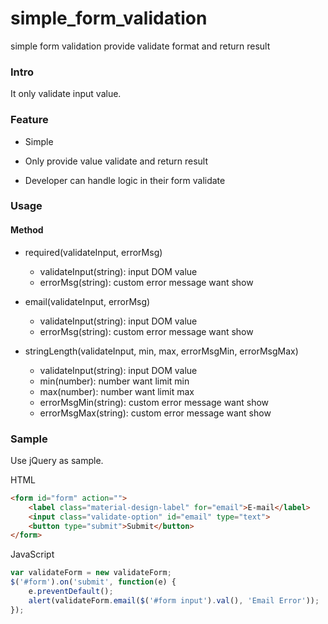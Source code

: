 simple_form_validation
======================

simple form validation provide validate format and return result

### Intro

It only validate input value.

### Feature

* Simple

* Only provide value validate and return result

* Developer can handle logic in their form validate

### Usage

#### Method

* required(validateInput, errorMsg)
    * validateInput(string): input DOM value
    * errorMsg(string): custom error message want show

* email(validateInput, errorMsg)
    * validateInput(string): input DOM value
    * errorMsg(string): custom error message want show

* stringLength(validateInput, min, max, errorMsgMin, errorMsgMax)
    * validateInput(string): input DOM value
    * min(number): number want limit min
    * max(number): number want limit max
    * errorMsgMin(string): custom error message want show
    * errorMsgMax(string): custom error message want show


### Sample

Use jQuery as sample.

HTML

```html
<form id="form" action="">
    <label class="material-design-label" for="email">E-mail</label>
    <input class="validate-option" id="email" type="text">
    <button type="submit">Submit</button>
</form>
```

JavaScript

```javascript
var validateForm = new validateForm;
$('#form').on('submit', function(e) {
    e.preventDefault();
    alert(validateForm.email($('#form input').val(), 'Email Error'));
});
```